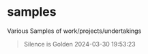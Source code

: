 # samples
Various Samples of work/projects/undertakings
<!-- start-quote -->
>Silence is Golden
2024-03-30 19:53:23
<!-- end-quote -->

